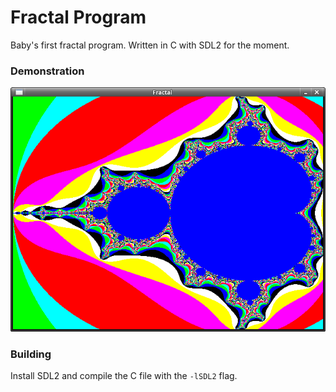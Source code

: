 # Fractal Program

Baby's first fractal program. Written in C with SDL2 for the moment.

### Demonstration

![frac](fractal.png)

### Building
Install SDL2 and compile the C file with the `-lSDL2` flag.
